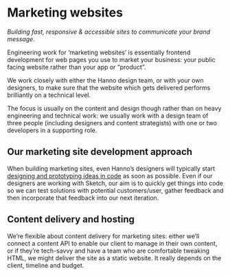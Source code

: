 # Marketing websites

_Building fast, responsive & accessible sites to communicate your brand message._

Engineering work for ‘marketing websites’ is essentially frontend development for web pages you use to market your business: your public facing website rather than your app or “product”.

We work closely with either the Hanno design team, or with your own designers, to make sure that the website which gets delivered performs brilliantly on a technical level.

The focus is usually on the content and design though rather than on heavy engineering and technical work: we usually work with a design team of three people (including designers and content strategists) with one or two developers in a supporting role.

## Our marketing site development approach

When building marketing sites, even Hanno’s designers will typically start [designing and prototyping ideas in code](https://logbook.hanno.co/why-designing-in-the-browser-is-the-way-forward/) as soon as possible. Even if our designers are working with Sketch, our aim is to quickly get things into code so we can test solutions with potential customers/user, gather feedback and then incorporate that feedback into our next iteration.

## Content delivery and hosting

We’re flexible about content delivery for marketing sites: either we’ll connect a content API to enable our client to manage in their own content, or if they’re tech-savvy and have a team who are comfortable tweaking HTML, we might deliver the site as a static website. It really depends on the client, timeline and budget.
